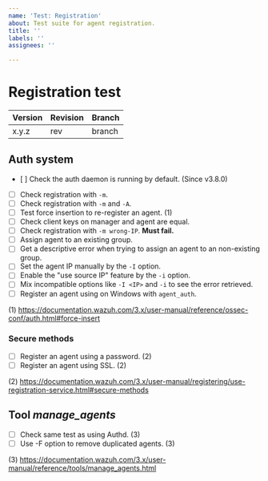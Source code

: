 ```yaml
---
name: 'Test: Registration'
about: Test suite for agent registration.
title: ''
labels: ''
assignees: ''

---
```


# Registration test

| Version | Revision | Branch |
| --- | --- | --- |
| x.y.z | rev | branch |

## Auth system

- [ ] Check the auth daemon is running by default. (Since v3.8.0)
- [ ] Check registration with `-m`.
- [ ] Check registration with `-m` and `-A`.
- [ ] Test force insertion to re-register an agent. (1)
- [ ] Check client keys on manager and agent are equal.
- [ ] Check registration with `-m wrong-IP`. **Must fail.**
- [ ] Assign agent to an existing group.
- [ ] Get a descriptive error when trying to assign an agent to an non-existing group.
- [ ] Set the agent IP manually by the `-I` option.
- [ ] Enable the "use source IP" feature by the `-i` option.
- [ ] Mix incompatible options like `-I <IP>` and `-i` to see the error retrieved.
- [ ] Register an agent using on Windows with `agent_auth`.

(1) https://documentation.wazuh.com/3.x/user-manual/reference/ossec-conf/auth.html#force-insert

### Secure methods

- [ ] Register an agent using a password. (2)
- [ ] Register an agent using SSL. (2)

(2) https://documentation.wazuh.com/3.x/user-manual/registering/use-registration-service.html#secure-methods

## Tool _manage_agents_

- [ ] Check same test as using Authd. (3)
- [ ] Use -F option to remove duplicated agents. (3)

(3) https://documentation.wazuh.com/3.x/user-manual/reference/tools/manage_agents.html
